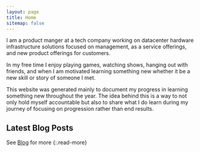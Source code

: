 ```yaml
---
layout: page
title: Home
sitemap: false
---
```


I am a product manger at a tech company working on datacenter hardware infrastructure solutions focused on management, as a service offerings, and new product offerings for customers. 

In my free time I enjoy playing games, watching shows, hanging out with friends, and when I am motivated learning something new whether it be a new skill or story of someone I met.

This website was generated mainly to document my progress in learning something new throughout the year. The idea behind this is a way to not only hold myself accountable but also to share what I do learn during my journey of focusing on progression rather than end results. 

## Latest Blog Posts

<!--posts-->

See [Blog](/posts/) for more
{:.read-more}
~~~